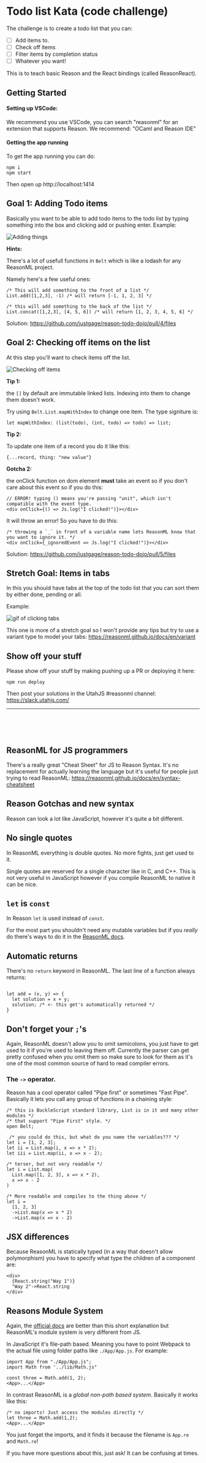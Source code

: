 # Todo list Kata (code challenge)

The challenge is to create a todo list that you can:

- [ ] Add items to.
- [ ] Check off items
- [ ] Filter items by completion status
- [ ] Whatever you want!

This is to teach basic Reason and the React bindings (called ReasonReact).

## Getting Started

#### Setting up VSCode:

We recommend you use VSCode, you can search "reasonml" for an extension that supports Reason. We recommend: "OCaml and Reason IDE"

#### Getting the app running

To get the app running you can do:

```
npm i
npm start
```

Then open up http://localhost:1414

## Goal 1: Adding Todo items

Basically you want to be able to add todo items to the todo list by typing something into the box and clicking add or pushing enter. Example:

![Adding things](https://cl.ly/071c5b571d20/download/Screen%252520Recording%2525202019-05-13%252520at%25252006.39%252520AM.gif)

**Hints:**

There's a lot of usefull functions in `Belt` which is like a lodash for any ReasonML project.

Namely here's a few useful ones:

```reason
/* This will add something to the front of a list */
List.add([1,2,3], -1) /* will return [-1, 1, 2, 3] */

/* this will add something to the back of the list */
List.concat([1,2,3], [4, 5, 6]) /* will return [1, 2, 3, 4, 5, 6] */
```

Solution: https://github.com/justgage/reason-todo-dojo/pull/4/files

## Goal 2: Checking off items on the list

At this step you'll want to check items off the list.

![Checking off items](https://cl.ly/c9d5ce5bc519/download/Screen%252520Recording%2525202019-05-13%252520at%25252010.23%252520AM.gif)

**Tip 1:**

the `[]` by default are immutable linked lists. Indexing into them to change them doesn't work.

Try using `Belt.List.mapWithIndex` to change one item. The type signiture is:

```reasonml
let mapWithIndex: (list(todo), (int, todo) => todo) => list;
```

**Tip 2:**

To update one item of a record you do it like this:

```
{...record, thing: "new value"}
```

**Gotcha 2:**

the onClick function on dom element **must** take an event so if you don't care about this event so if you do this:

```reasonml
// ERROR! typing () means you're passing "unit", which isn't compatible with the event type.
<div onClick={() => Js.log("I clicked!")}></div>
```

It will throw an error! So you have to do this:

```reasonml
/* throwing a `_` in front of a variable name lets ReasonML know that you want to ignore it. */
<div onClick={_ignoredEvent => Js.log("I clicked!")}></div>
```

Solution: https://github.com/justgage/reason-todo-dojo/pull/5/files

## Stretch Goal: Items in tabs

In this you should have tabs at the top of the todo list that you can sort them by either done, pending or all.

Example:

![gif of clicking tabs](https://cl.ly/c7204f56e62f/Screen%252520Recording%2525202019-05-13%252520at%25252007.28%252520AM.gif)

This one is more of a stretch goal so I won't provide any tips but try to use a variant type to model your tabs: https://reasonml.github.io/docs/en/variant

## Show off your stuff

Please show off your stuff by making pushing up a PR or deploying it here:

```
npm run deploy
```

Then post your solutions in the UtahJS #reasonml channel: https://slack.utahjs.com/

---

<br />
<br />
<br />

## ReasonML for JS programmers

There's a really great "Cheat Sheet" for JS to Reason Syntax. It's no replacement for
actually learning the language but it's useful for people just trying to read ReasonML:
https://reasonml.github.io/docs/en/syntax-cheatsheet

## Reason Gotchas and new syntax

Reason can look a lot like JavaScript, however it's quite a bit different.

## No single quotes

In ReasonML everything is double quotes. No more fights, just get used to it.

Single quotes are reserved for a single character like in C, and C++. This is not very useful
in JavaScript however if you compile ReasonML to native it can be nice.

## `let` is `const`

In Reason `let` is used instead of `const`.

For the most part you shouldn't need any mutable variables but if you _really_ do
there's ways to do it in the [ReasonML docs](https://reasonml.github.io/docs/en/mutation).

## Automatic returns

There's no `return` keyword in ReasonML. The last line of a function always returns:

```reasonml

let add = (x, y) => {
  let solution = x + y;
  solution; /* <- this get's automatically returned */
}
```

## Don't forget your `;`'s

Again, ReasonML doesn't allow you to omit semicolons, you just have to get used to it if you're used to leaving
them off. Currently the parser can get pretty confused when you omit them so make sure to look for them as it's
one of the most common source of hard to read compiler errors.

### The `->` operator.

Reason has a cool operator called "Pipe first" or sometimes "Fast Pipe". Basically
it lets you call any group of functions in a chaining style:

```reason
/* this is BuckleScript standard library, List is in it and many other modules */
/* that support "Pipe First" style. */
open Belt;

 /* you could do this, but what do you name the variables??? */
let i = [1, 2, 3];
let ii = List.map(i, x => x * 2);
let iii = List.map(ii, x => x - 2);

/* terser, but not very readable */
let i = List.map(
  List.map([1, 2, 3], x => x * 2),
  x => x - 2
)

/* More readable and compiles to the thing above */
let i =
  [1, 2, 3]
  ->List.map(x => x * 2)
  ->List.map(x => x - 2)
```

## JSX differences

Because ReasonML is statically typed (in a way that doesn't allow polymorphism) you have to specify what type the children of a component are:

```reasonml
<div>
  {React.string("Way 1")}
  "Way 2"->React.string
</div>
```

## Reasons Module System

Again, the [official docs](https://reasonml.github.io/docs/en/module) are better
than this short explanation but ReasonML's module system is very different from JS.

In JavaScript it's file-path based. Meaning you have to point Webpack to the
actual file using folder paths like `./App/App.js`. For example:

```JS
import App from "./App/App.js";
import Math from '../lib/Math.js"

const three = Math.add(1, 2);
<App>...</App>
```

In contrast ReasonML is a _global non-path based system_. Basically it works like this:

```reason
/* no imports! Just access the modules directly */
let three = Math.add(1,2);
<App>...</App>
```

You just forget the imports, and it finds it because the filename is `App.re` and `Math.re`!

If you have more questions about this, just ask! It can be confusing at times.
